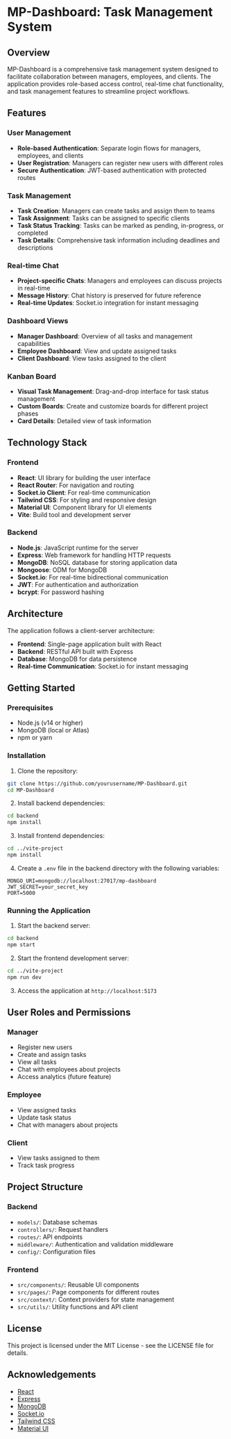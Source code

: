 # MP-Dashboard: Task Management System

## Overview
MP-Dashboard is a comprehensive task management system designed to facilitate collaboration between managers, employees, and clients. The application provides role-based access control, real-time chat functionality, and task management features to streamline project workflows.

## Features

### User Management
- **Role-based Authentication**: Separate login flows for managers, employees, and clients
- **User Registration**: Managers can register new users with different roles
- **Secure Authentication**: JWT-based authentication with protected routes

### Task Management
- **Task Creation**: Managers can create tasks and assign them to teams
- **Task Assignment**: Tasks can be assigned to specific clients
- **Task Status Tracking**: Tasks can be marked as pending, in-progress, or completed
- **Task Details**: Comprehensive task information including deadlines and descriptions

### Real-time Chat
- **Project-specific Chats**: Managers and employees can discuss projects in real-time
- **Message History**: Chat history is preserved for future reference
- **Real-time Updates**: Socket.io integration for instant messaging

### Dashboard Views
- **Manager Dashboard**: Overview of all tasks and management capabilities
- **Employee Dashboard**: View and update assigned tasks
- **Client Dashboard**: View tasks assigned to the client

### Kanban Board
- **Visual Task Management**: Drag-and-drop interface for task status management
- **Custom Boards**: Create and customize boards for different project phases
- **Card Details**: Detailed view of task information

## Technology Stack

### Frontend
- **React**: UI library for building the user interface
- **React Router**: For navigation and routing
- **Socket.io Client**: For real-time communication
- **Tailwind CSS**: For styling and responsive design
- **Material UI**: Component library for UI elements
- **Vite**: Build tool and development server

### Backend
- **Node.js**: JavaScript runtime for the server
- **Express**: Web framework for handling HTTP requests
- **MongoDB**: NoSQL database for storing application data
- **Mongoose**: ODM for MongoDB
- **Socket.io**: For real-time bidirectional communication
- **JWT**: For authentication and authorization
- **bcrypt**: For password hashing

## Architecture
The application follows a client-server architecture:
- **Frontend**: Single-page application built with React
- **Backend**: RESTful API built with Express
- **Database**: MongoDB for data persistence
- **Real-time Communication**: Socket.io for instant messaging

## Getting Started

### Prerequisites
- Node.js (v14 or higher)
- MongoDB (local or Atlas)
- npm or yarn

### Installation

1. Clone the repository:
```bash
git clone https://github.com/yourusername/MP-Dashboard.git
cd MP-Dashboard
```

2. Install backend dependencies:
```bash
cd backend
npm install
```

3. Install frontend dependencies:
```bash
cd ../vite-project
npm install
```

4. Create a `.env` file in the backend directory with the following variables:
```
MONGO_URI=mongodb://localhost:27017/mp-dashboard
JWT_SECRET=your_secret_key
PORT=5000
```

### Running the Application

1. Start the backend server:
```bash
cd backend
npm start
```

2. Start the frontend development server:
```bash
cd ../vite-project
npm run dev
```

3. Access the application at `http://localhost:5173`

## User Roles and Permissions

### Manager
- Register new users
- Create and assign tasks
- View all tasks
- Chat with employees about projects
- Access analytics (future feature)

### Employee
- View assigned tasks
- Update task status
- Chat with managers about projects

### Client
- View tasks assigned to them
- Track task progress

## Project Structure

### Backend
- `models/`: Database schemas
- `controllers/`: Request handlers
- `routes/`: API endpoints
- `middleware/`: Authentication and validation middleware
- `config/`: Configuration files

### Frontend
- `src/components/`: Reusable UI components
- `src/pages/`: Page components for different routes
- `src/context/`: Context providers for state management
- `src/utils/`: Utility functions and API client

## License
This project is licensed under the MIT License - see the LICENSE file for details.

## Acknowledgements
- [React](https://reactjs.org/)
- [Express](https://expressjs.com/)
- [MongoDB](https://www.mongodb.com/)
- [Socket.io](https://socket.io/)
- [Tailwind CSS](https://tailwindcss.com/)
- [Material UI](https://mui.com/)
